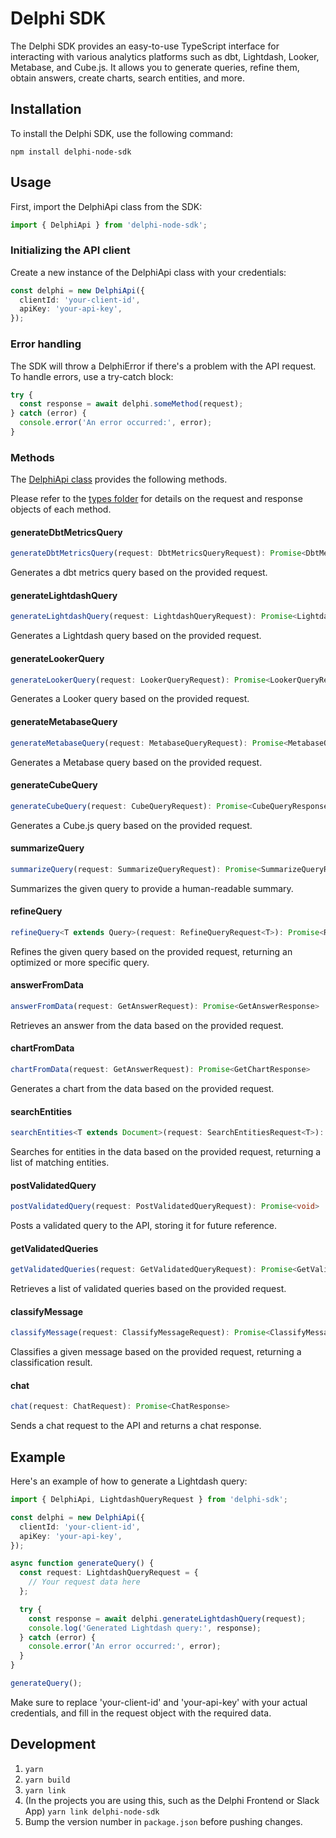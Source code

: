 # Delphi SDK

The Delphi SDK provides an easy-to-use TypeScript interface for interacting with various analytics platforms such as dbt, Lightdash, Looker, Metabase, and Cube.js. It allows you to generate queries, refine them, obtain answers, create charts, search entities, and more.

## Installation

To install the Delphi SDK, use the following command:

```
npm install delphi-node-sdk
```

## Usage

First, import the DelphiApi class from the SDK:

```typescript
import { DelphiApi } from 'delphi-node-sdk';
```

### Initializing the API client

Create a new instance of the DelphiApi class with your credentials:

```typescript
const delphi = new DelphiApi({
  clientId: 'your-client-id',
  apiKey: 'your-api-key',
});
```

### Error handling

The SDK will throw a DelphiError if there's a problem with the API request. To handle errors, use a try-catch block:

```typescript
try {
  const response = await delphi.someMethod(request);
} catch (error) {
  console.error('An error occurred:', error);
}
```

### Methods

The [DelphiApi class](https://github.com/Delphi-Data/delphi-node-sdk/blob/main/src/client/delphi.ts#L46) provides the following methods.

Please refer to the [types folder](https://github.com/Delphi-Data/delphi-node-sdk/blob/main/src/types/delphi.ts) for details on the request and response objects of each method.

#### **generateDbtMetricsQuery**

```typescript
generateDbtMetricsQuery(request: DbtMetricsQueryRequest): Promise<DbtMetricsQueryResponse>
```

Generates a dbt metrics query based on the provided request.

#### **generateLightdashQuery**

```typescript
generateLightdashQuery(request: LightdashQueryRequest): Promise<LightdashQueryResponse>
```

Generates a Lightdash query based on the provided request.

#### **generateLookerQuery**

```typescript
generateLookerQuery(request: LookerQueryRequest): Promise<LookerQueryResponse>
```

Generates a Looker query based on the provided request.

#### **generateMetabaseQuery**

```typescript
generateMetabaseQuery(request: MetabaseQueryRequest): Promise<MetabaseQueryResponse>
```

Generates a Metabase query based on the provided request.

#### **generateCubeQuery**

```typescript
generateCubeQuery(request: CubeQueryRequest): Promise<CubeQueryResponse>
```

Generates a Cube.js query based on the provided request.

#### **summarizeQuery**

```typescript
summarizeQuery(request: SummarizeQueryRequest): Promise<SummarizeQueryResponse>
```

Summarizes the given query to provide a human-readable summary.

#### **refineQuery**

```typescript
refineQuery<T extends Query>(request: RefineQueryRequest<T>): Promise<RefineQueryResponse<T>>
```

Refines the given query based on the provided request, returning an optimized or more specific query.

#### **answerFromData**

```typescript
answerFromData(request: GetAnswerRequest): Promise<GetAnswerResponse>
```

Retrieves an answer from the data based on the provided request.

#### **chartFromData**

```typescript
chartFromData(request: GetAnswerRequest): Promise<GetChartResponse>
```

Generates a chart from the data based on the provided request.

#### **searchEntities**

```typescript
searchEntities<T extends Document>(request: SearchEntitiesRequest<T>): Promise<SearchEntitiesResponse<T>>
```

Searches for entities in the data based on the provided request, returning a list of matching entities.

#### **postValidatedQuery**

```typescript
postValidatedQuery(request: PostValidatedQueryRequest): Promise<void>
```

Posts a validated query to the API, storing it for future reference.

#### **getValidatedQueries**

```typescript
getValidatedQueries(request: GetValidatedQueryRequest): Promise<GetValidatedQueryResponse[]>
```

Retrieves a list of validated queries based on the provided request.

#### **classifyMessage**

```typescript
classifyMessage(request: ClassifyMessageRequest): Promise<ClassifyMessageResponse>
```

Classifies a given message based on the provided request, returning a classification result.

#### **chat**

```typescript
chat(request: ChatRequest): Promise<ChatResponse>
```

Sends a chat request to the API and returns a chat response.

## Example

Here's an example of how to generate a Lightdash query:

```typescript
import { DelphiApi, LightdashQueryRequest } from 'delphi-sdk';

const delphi = new DelphiApi({
  clientId: 'your-client-id',
  apiKey: 'your-api-key',
});

async function generateQuery() {
  const request: LightdashQueryRequest = {
    // Your request data here
  };

  try {
    const response = await delphi.generateLightdashQuery(request);
    console.log('Generated Lightdash query:', response);
  } catch (error) {
    console.error('An error occurred:', error);
  }
}

generateQuery();
```

Make sure to replace 'your-client-id' and 'your-api-key' with your actual credentials, and fill in the request object with the required data.

## Development

1. `yarn`
2. `yarn build`
3. `yarn link`
4. (In the projects you are using this, such as the Delphi Frontend or Slack App) `yarn link delphi-node-sdk`
5. Bump the version number in `package.json` before pushing changes.
